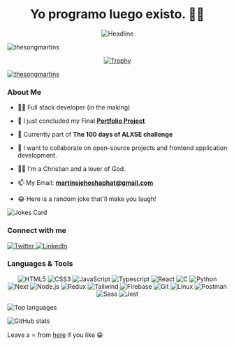 <h1 align="center"> Yo programo luego existo. 👨‍💻 </h1>
 <div align="center">
  <img src="https://readme-typing-svg.herokuapp.com?color=0000FF&size=32&center=true&vCenter=true&width=600&height=50&lines=%F0%9F%91%8B+Hi,+I'm+Jehoshaphat+Martins;Passionate+Problem+Solver;👩‍💻+++Front-End+Developer;Software+Engineer;Freelancer;Open-Source+Enthusiast" alt="Headline" />
 </div>

<p align="left">
 
 <img src="https://komarev.com/ghpvc/?username=thesongmartins&label=Profile%20views&color=0e75b6&style=flat" alt="thesongmartins" />
 
</p>

<div align="center">
  
  [![Trophy](https://github-profile-trophy.vercel.app/?username=thesongmartins&theme=darkhub&no-frame=true&margin-w=15)](https://github.com/ryo-ma/github-profile-trophy)
  
</div>

<p align="left"> 
 
 <a href="https://twitter.com/thesongmartins" target="blank"><img src="https://img.shields.io/twitter/follow/thesongmartins?logo=twitter&style=for-the-badge" alt="thesongmartins" /></a>

</p>

 ### About Me

- 👩‍💻 Full stack developer (in the making)

- 🔭 I just concluded my Final [**Portfolio Project**](https://github.com/thesongmartins/Re-Flect)

- 💬 Currently part of **The 100 days of ALXSE challenge**

- 👯 I want to collaborate on open-source projects and frontend application development.

- 🙇‍♀️ I'm a Christian and a lover of God.

- 📫 My Email: **martinsjehoshaphat@gmail.com**

- 😂 Here is a random joke that'll make you laugh!

![Jokes Card](https://readme-jokes.vercel.app/api?theme=gruvbox&borderColor=white)

### Connect with me
<div align="left">
  <a href="https://twitter.com/thesongmartins" target="_blank">
    <img src="https://img.shields.io/badge/Twitter-1DA1F2?style=for-the-badge&logo=twitter&logoColor=white" alt="Twitter" />
  </a>
  <a href="https://linkedin.com/in/thesongmartins" target="_blank">
    <img src="https://img.shields.io/badge/LinkedIn-0077B5?style=for-the-badge&logo=linkedin&logoColor=white" alt="LinkedIn" />
  </a>
</div>

<h3 align="left">Languages & Tools</h3>
<div align="center">
 
  ![HTML5](https://img.shields.io/badge/HTML5-E34F26?style=for-the-badge&logo=html5&logoColor=white)
  ![CSS3](https://img.shields.io/badge/CSS3-1572B6?style=for-the-badge&logo=css3&logoColor=white)
  ![JavaScript](https://img.shields.io/badge/JavaScript-F7DF1E?style=for-the-badge&logo=javascript&logoColor=black)
  ![Typescript](https://img.shields.io/badge/Typescript-1572B6?style=for-the-badge&logo=typescript&logoColor=white)
  ![React](https://img.shields.io/badge/React.js-20232A?style=for-the-badge&logo=react&logoColor=61DAFB)
  ![C](https://img.shields.io/badge/C-34796B?style=for-the-badge&logo=C&logoColor=61DAFB)
  ![Python](https://img.shields.io/badge/Python-34106B?style=for-the-badge&logo=Python&logoColor=93DAFB)
  ![Next](https://img.shields.io/badge/Next.js-000000?style=for-the-badge&logo=nextdotjs&logoColor=white)
  ![Node.js](https://img.shields.io/badge/Node.js-43853D?style=for-the-badge&logo=node.js&logoColor=white)
  ![Redux](https://img.shields.io/badge/Redux-593D88?style=for-the-badge&logo=redux&logoColor=white)
  ![Tailwind](https://img.shields.io/badge/Tailwind_CSS-38B2AC?style=for-the-badge&logo=tailwind-css&logoColor=white)
  ![Firebase](https://img.shields.io/badge/Firebase-FFCA28?style=for-the-badge&logo=firebase&logoColor=black)
  ![Git](https://img.shields.io/badge/Git-F05032?style=for-the-badge&logo=git&logoColor=white)
  ![Linux](https://img.shields.io/badge/Linux-FCC624?style=for-the-badge&logo=linux&logoColor=black)
  ![Postman](https://img.shields.io/badge/Postman-FF6C37?style=for-the-badge&logo=postman&logoColor=white)
  ![Sass](https://img.shields.io/badge/Sass-CC6699?style=for-the-badge&logo=sass&logoColor=white)
  ![Jest](https://img.shields.io/badge/Jest-C80698?style=for-the-badge&logo=jest&logoColor=white)  
</div>

<div align=left>
 
 ![Top languages](https://github-readme-stats-eight-theta.vercel.app/api/top-langs/?username=thesongmartins&layout=compact&langs_count=8&theme=gruvbox)
 
 ![GitHub stats](https://github-readme-stats.vercel.app/api?username=thesongmartins&show_icons=true&theme=gruvbox)
 
</div>

Leave a ⭐ from [here](https://github.com/thesongmartins/thesongmartins) if you like 😁
